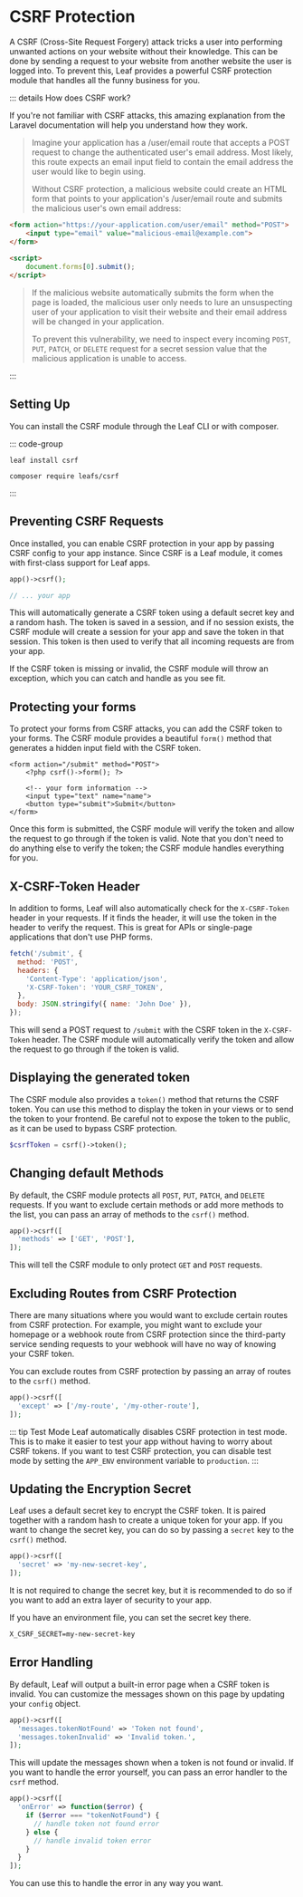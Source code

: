 # CSRF Protection

<!-- markdownlint-disable no-inline-html -->

<script setup>
import VideoModal from '@theme/components/shared/VideoModal.vue'
</script>

A CSRF (Cross-Site Request Forgery) attack tricks a user into performing unwanted actions on your website without their knowledge. This can be done by sending a request to your website from another website the user is logged into. To prevent this, Leaf provides a powerful CSRF protection module that handles all the funny business for you.

::: details How does CSRF work?

If you're not familiar with CSRF attacks, this amazing explanation from the Laravel documentation will help you understand how they work.

> Imagine your application has a /user/email route that accepts a POST request to change the authenticated user's email address. Most likely, this route expects an email input field to contain the email address the user would like to begin using.
>
> Without CSRF protection, a malicious website could create an HTML form that points to your application's /user/email route and submits the malicious user's own email address:

```html
<form action="https://your-application.com/user/email" method="POST">
    <input type="email" value="malicious-email@example.com">
</form>
 
<script>
    document.forms[0].submit();
</script>
```

> If the malicious website automatically submits the form when the page is loaded, the malicious user only needs to lure an unsuspecting user of your application to visit their website and their email address will be changed in your application.
>
> To prevent this vulnerability, we need to inspect every incoming `POST`, `PUT`, `PATCH`, or `DELETE` request for a secret session value that the malicious application is unable to access.

:::

## Setting Up

You can install the CSRF module through the Leaf CLI or with composer.

::: code-group

```bash:no-line-numbers [Leaf CLI]
leaf install csrf
```

```bash:no-line-numbers [Composer]
composer require leafs/csrf
```

:::

## Preventing CSRF Requests

Once installed, you can enable CSRF protection in your app by passing CSRF config to your app instance. Since CSRF is a Leaf module, it comes with first-class support for Leaf apps.

```php
app()->csrf();

// ... your app
```

This will automatically generate a CSRF token using a default secret key and a random hash. The token is saved in a session, and if no session exists, the CSRF module will create a session for your app and save the token in that session. This token is then used to verify that all incoming requests are from your app.

If the CSRF token is missing or invalid, the CSRF module will throw an exception, which you can catch and handle as you see fit.

## Protecting your forms

To protect your forms from CSRF attacks, you can add the CSRF token to your forms. The CSRF module provides a beautiful `form()` method that generates a hidden input field with the CSRF token.

```blade
<form action="/submit" method="POST">
    <?php csrf()->form(); ?>

    <!-- your form information -->
    <input type="text" name="name">
    <button type="submit">Submit</button>
</form>
```

Once this form is submitted, the CSRF module will verify the token and allow the request to go through if the token is valid. Note that you don't need to do anything else to verify the token; the CSRF module handles everything for you.

## X-CSRF-Token Header

In addition to forms, Leaf will also automatically check for the `X-CSRF-Token` header in your requests. If it finds the header, it will use the token in the header to verify the request. This is great for APIs or single-page applications that don't use PHP forms.

```javascript
fetch('/submit', {
  method: 'POST',
  headers: {
    'Content-Type': 'application/json',
    'X-CSRF-Token': 'YOUR_CSRF_TOKEN',
  },
  body: JSON.stringify({ name: 'John Doe' }),
});
```

This will send a POST request to `/submit` with the CSRF token in the `X-CSRF-Token` header. The CSRF module will automatically verify the token and allow the request to go through if the token is valid.

## Displaying the generated token

The CSRF module also provides a `token()` method that returns the CSRF token. You can use this method to display the token in your views or to send the token to your frontend. Be careful not to expose the token to the public, as it can be used to bypass CSRF protection.

```php
$csrfToken = csrf()->token();
```

## Changing default Methods

By default, the CSRF module protects all `POST`, `PUT`, `PATCH`, and `DELETE` requests. If you want to exclude certain methods or add more methods to the list, you can pass an array of methods to the `csrf()` method.

```php
app()->csrf([
  'methods' => ['GET', 'POST'],
]);
```

This will tell the CSRF module to only protect `GET` and `POST` requests.

## Excluding Routes from CSRF Protection

There are many situations where you would want to exclude certain routes from CSRF protection. For example, you might want to exclude your homepage or a webhook route from CSRF protection since the third-party service sending requests to your webhook will have no way of knowing your CSRF token.

You can exclude routes from CSRF protection by passing an array of routes to the `csrf()` method.

```php
app()->csrf([
  'except' => ['/my-route', '/my-other-route'],
]);
```

::: tip Test Mode
Leaf automatically disables CSRF protection in test mode. This is to make it easier to test your app without having to worry about CSRF tokens. If you want to test CSRF protection, you can disable test mode by setting the `APP_ENV` environment variable to `production`.
:::

## Updating the Encryption Secret

Leaf uses a default secret key to encrypt the CSRF token. It is paired together with a random hash to create a unique token for your app. If you want to change the secret key, you can do so by passing a `secret` key to the `csrf()` method.

```php
app()->csrf([
  'secret' => 'my-new-secret-key',
]);
```

It is not required to change the secret key, but it is recommended to do so if you want to add an extra layer of security to your app.

If you have an environment file, you can set the secret key there.

```txt
X_CSRF_SECRET=my-new-secret-key
```

<!-- Leaf will automatically pick up the secret key from your environment file and use it to encrypt the CSRF token, so you don't have to pass the secret key to the `csrf()` method every time. -->

## Error Handling

By default, Leaf will output a built-in error page when a CSRF token is invalid. You can customize the messages shown on this page by updating your `config` object.

```php
app()->csrf([
  'messages.tokenNotFound' => 'Token not found',
  'messages.tokenInvalid' => 'Invalid token.',
]);
```

This will update the messages shown when a token is not found or invalid. If you want to handle the error yourself, you can pass an error handler to the `csrf` method.

```php
app()->csrf([
  'onError' => function($error) {
    if ($error === "tokenNotFound") {
      // handle token not found error
    } else {
      // handle invalid token error
    }
  }
]);
```

You can use this to handle the error in any way you want.
